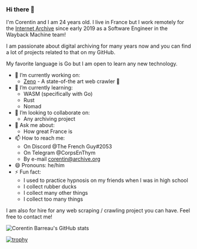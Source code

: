 ### Hi there 👋

I'm Corentin and I am 24 years old.
I live in France but I work remotely for the [Internet Archive](https://archive.org) since early 2019 as a Software Engineer in the Wayback Machine team!

I am passionate about digital archiving for many years now and you can find a lot of projects related to that on my GitHub.

My favorite language is Go but I am open to learn any new technology.

- 🔭 I’m currently working on:
  - [Zeno](https://github.com/CorentinB/Zeno) - A state-of-the art web crawler 🔱
- 🌱 I’m currently learning:
  - WASM (specifically with Go)
  - Rust
  - Nomad
- 👯 I’m looking to collaborate on:
  - Any archiving project
- 💬 Ask me about:
  - How great France is
- 📫 How to reach me:
  - On Discord @The French Guy#2053
  - On Telegram @CorpsEnThym
  - By e-mail corentin@archive.org
- 😄 Pronouns: he/him
- ⚡ Fun fact:
  - I used to practice hypnosis on my friends when I was in high school
  - I collect rubber ducks
  - I collect many other things
  - I collect too many things
  
I am also for hire for any web scraping / crawling project you can have. Feel free to contact me!

![Corentin Barreau's GitHub stats](https://github-readme-stats.vercel.app/api?username=CorentinB&count_private=true&show_icons=true&theme=bear)

[![trophy](https://github-profile-trophy.vercel.app/?username=CorentinB&theme=onedark)](https://github.com/ryo-ma/github-profile-trophy)
